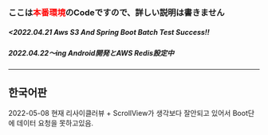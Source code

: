 
<h3>ここは<span style="color:red">本番環境</span>のCodeですので、詳しい説明は書きません</h2>

<h5><2022.04.21 Aws S3 And Spring Boot Batch Test Success!!</h5>
<h5>2022.04.22～ing Android開発とAWS Redis設定中</h5>
  
  ###
  <hr/>
  <h2>한국어판</h2>
  2022-05-08
  현재 리사이클러뷰 + ScrollView가 생각보다 잘안되고 있어서 Boot단에 데이터 요청을 못하고있음.


